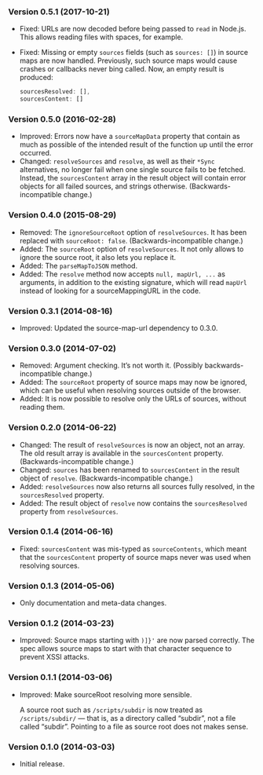 ### Version 0.5.1 (2017-10-21) ###

- Fixed: URLs are now decoded before being passed to `read` in Node.js. This
  allows reading files with spaces, for example.
- Fixed: Missing or empty `sources` fields (such as `sources: []`) in source
  maps are now handled. Previously, such source maps would cause crashes or
  callbacks never bing called. Now, an empty result is produced:

  ```js
  sourcesResolved: [],
  sourcesContent: []
  ```

### Version 0.5.0 (2016-02-28) ###

- Improved: Errors now have a `sourceMapData` property that contain as much as
  possible of the intended result of the function up until the error occurred.
- Changed: `resolveSources` and `resolve`, as well as their `*Sync`
  alternatives, no longer fail when one single source fails to be fetched.
  Instead, the `sourcesContent` array in the result object will contain error
  objects for all failed sources, and strings otherwise. (Backwards-incompatible
  change.)

### Version 0.4.0 (2015-08-29) ###

- Removed: The `ignoreSourceRoot` option of `resolveSources`. It has been
  replaced with `sourceRoot: false`. (Backwards-incompatible change.)
- Added: The `sourceRoot` option of `resolveSources`. It not only allows to
  ignore the source root, it also lets you replace it.
- Added: The `parseMapToJSON` method.
- Added: The `resolve` method now accepts `null, mapUrl, ...` as arguments, in
  addition to the existing signature, which will read `mapUrl` instead of
  looking for a sourceMappingURL in the code.

### Version 0.3.1 (2014-08-16) ###

- Improved: Updated the source-map-url dependency to 0.3.0.


### Version 0.3.0 (2014-07-02) ###

- Removed: Argument checking. It’s not worth it. (Possibly
  backwards-incompatible change.)
- Added: The `sourceRoot` property of source maps may now be ignored, which can
  be useful when resolving sources outside of the browser.
- Added: It is now possible to resolve only the URLs of sources, without
  reading them.


### Version 0.2.0 (2014-06-22) ###

- Changed: The result of `resolveSources` is now an object, not an array. The
  old result array is available in the `sourcesContent` property.
  (Backwards-incompatible change.)
- Changed: `sources` has been renamed to `sourcesContent` in the result object
  of `resolve`. (Backwards-incompatible change.)
- Added: `resolveSources` now also returns all sources fully resolved, in the
  `sourcesResolved` property.
- Added: The result object of `resolve` now contains the `sourcesResolved`
  property from `resolveSources`.


### Version 0.1.4 (2014-06-16) ###

- Fixed: `sourcesContent` was mis-typed as `sourceContents`, which meant that
  the `sourcesContent` property of source maps never was used when resolving
  sources.


### Version 0.1.3 (2014-05-06) ###

- Only documentation and meta-data changes.


### Version 0.1.2 (2014-03-23) ###

- Improved: Source maps starting with `)]}'` are now parsed correctly. The spec
  allows source maps to start with that character sequence to prevent XSSI
  attacks.


### Version 0.1.1 (2014-03-06) ###

- Improved: Make sourceRoot resolving more sensible.

  A source root such as `/scripts/subdir` is now treated as `/scripts/subdir/`
  — that is, as a directory called “subdir”, not a file called “subdir”.
  Pointing to a file as source root does not makes sense.



### Version 0.1.0 (2014-03-03) ###

- Initial release.
